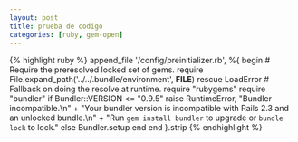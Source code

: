```yaml
---
layout: post
title: prueba de codigo
categories: [ruby, gem-open]
---
```

{% highlight ruby %}
    append_file '/config/preinitializer.rb', %{
    begin
      # Require the preresolved locked set of gems.
      require File.expand_path('../../.bundle/environment', __FILE__)
    rescue LoadError
      # Fallback on doing the resolve at runtime.
      require "rubygems"
      require "bundler"
      if Bundler::VERSION <= "0.9.5"
        raise RuntimeError, "Bundler incompatible.\n" +
          "Your bundler version is incompatible with Rails 2.3 and an unlocked bundle.\n" +
          "Run `gem install bundler` to upgrade or `bundle lock` to lock."
      else
        Bundler.setup
      end
    end
    }.strip
{% endhighlight %}

